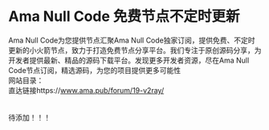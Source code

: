 # Ama Null Code 免费节点不定时更新
Ama Null Code为您提供节点汇聚Ama Null Code独家订阅，提供免费、不定时更新的小火箭节点，致力于打造免费节点分享平台。我们专注于原创源码分享，为开发者提供最新、精品的源码下载平台。发现更多开发者资源，尽在Ama Null Code节点订阅，精选源码，为您的项目提供更多可能性<br>
网站目录：<br>
直达链接https://www.ama.pub/forum/19-v2ray/<br>
<br><br>
待添加！！！
